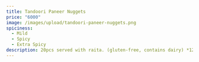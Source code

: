 ```yaml
---
title: Tandoori Paneer Nuggets
price: "6000"
image: /images/upload/tandoori-paneer-nuggets.png
spiciness:
  - Mild
  - Spicy
  - Extra Spicy
description: 20pcs served with raita. (gluten-free, contains dairy) *12hr lead time*
---
```

